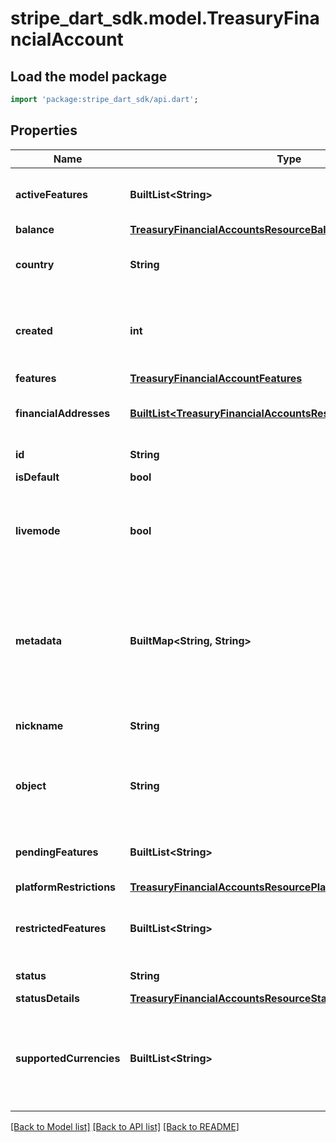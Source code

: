 # stripe_dart_sdk.model.TreasuryFinancialAccount

## Load the model package
```dart
import 'package:stripe_dart_sdk/api.dart';
```

## Properties
Name | Type | Description | Notes
------------ | ------------- | ------------- | -------------
**activeFeatures** | **BuiltList&lt;String&gt;** | The array of paths to active Features in the Features hash. | [optional] 
**balance** | [**TreasuryFinancialAccountsResourceBalance**](TreasuryFinancialAccountsResourceBalance.md) |  | 
**country** | **String** | Two-letter country code ([ISO 3166-1 alpha-2](https://en.wikipedia.org/wiki/ISO_3166-1_alpha-2)). | 
**created** | **int** | Time at which the object was created. Measured in seconds since the Unix epoch. | 
**features** | [**TreasuryFinancialAccountFeatures**](TreasuryFinancialAccountFeatures.md) |  | [optional] 
**financialAddresses** | [**BuiltList&lt;TreasuryFinancialAccountsResourceFinancialAddress&gt;**](TreasuryFinancialAccountsResourceFinancialAddress.md) | The set of credentials that resolve to a FinancialAccount. | 
**id** | **String** | Unique identifier for the object. | 
**isDefault** | **bool** |  | [optional] 
**livemode** | **bool** | Has the value `true` if the object exists in live mode or the value `false` if the object exists in test mode. | 
**metadata** | **BuiltMap&lt;String, String&gt;** | Set of [key-value pairs](https://stripe.com/docs/api/metadata) that you can attach to an object. This can be useful for storing additional information about the object in a structured format. | [optional] 
**nickname** | **String** | The nickname for the FinancialAccount. | [optional] 
**object** | **String** | String representing the object's type. Objects of the same type share the same value. | 
**pendingFeatures** | **BuiltList&lt;String&gt;** | The array of paths to pending Features in the Features hash. | [optional] 
**platformRestrictions** | [**TreasuryFinancialAccountsResourcePlatformRestrictions**](TreasuryFinancialAccountsResourcePlatformRestrictions.md) |  | [optional] 
**restrictedFeatures** | **BuiltList&lt;String&gt;** | The array of paths to restricted Features in the Features hash. | [optional] 
**status** | **String** | Status of this FinancialAccount. | 
**statusDetails** | [**TreasuryFinancialAccountsResourceStatusDetails**](TreasuryFinancialAccountsResourceStatusDetails.md) |  | 
**supportedCurrencies** | **BuiltList&lt;String&gt;** | The currencies the FinancialAccount can hold a balance in. Three-letter [ISO currency code](https://www.iso.org/iso-4217-currency-codes.html), in lowercase. | 

[[Back to Model list]](../README.md#documentation-for-models) [[Back to API list]](../README.md#documentation-for-api-endpoints) [[Back to README]](../README.md)


